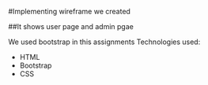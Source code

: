 #Implementing wireframe we created

##It shows user page and admin pgae

We used bootstrap in this assignments
Technologies used:

- HTML
- Bootstrap
- CSS